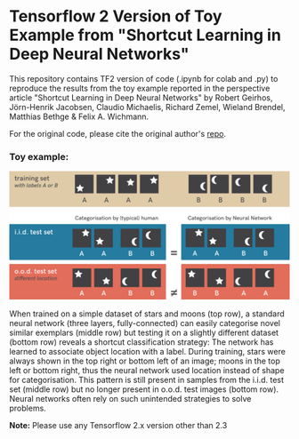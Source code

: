 # Tensorflow 2 Version of Toy Example from "Shortcut Learning in Deep Neural Networks"

This repository contains TF2 version of code (.ipynb for colab and .py) to reproduce the results from the toy example reported in the perspective article "Shortcut Learning in Deep Neural Networks" by Robert Geirhos, Jörn-Henrik Jacobsen, Claudio Michaelis, Richard Zemel, Wieland Brendel, Matthias Bethge & Felix A. Wichmann. 


For the original code, please cite the original author's [repo](https://github.com/rgeirhos/shortcut-perspective).


### Toy example:
![ ](./figures/toy_figure.png  "toy example")

When trained on a simple dataset of stars and moons (top row), a standard neural network (three layers, fully-connected) can easily categorise novel similar exemplars (middle row) but testing it on a slightly different dataset (bottom row) reveals a shortcut classification strategy: The network has learned to associate object location with a label. During training, stars were always shown in the top right or bottom left of an image; moons in the top left or bottom right, thus the neural network used location instead of shape for categorisation. This pattern is still present in samples from the i.i.d. test set (middle row) but no longer present in o.o.d. test images (bottom row). Neural networks often rely on such unintended strategies to solve problems.


**Note:** Please use any Tensorflow 2.x version other than 2.3